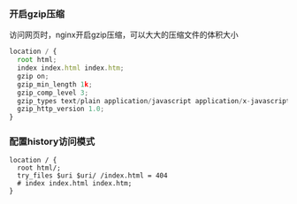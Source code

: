 ### 开启gzip压缩

访问网页时，nginx开启gzip压缩，可以大大的压缩文件的体积大小

```js
location / {
  root html;
  index index.html index.htm;
  gzip on;
  gzip_min_length 1k;
  gzip_comp_level 3;
  gzip_types text/plain application/javascript application/x-javascript text/css application/xml text/javascript application/x-httpd-php image/jpeg image/gif image/png application/vnd.ms-fontobject font/ttf font/opentype font/x-woff image/svg+xml;
  gzip_http_version 1.0;
}
```

### 配置history访问模式

```
location / {
  root html/;
  try_files $uri $uri/ /index.html = 404
  # index index.html index.htm;
}
```